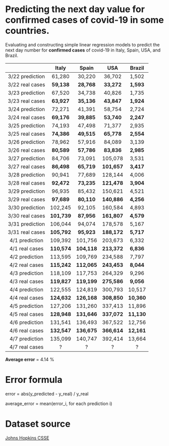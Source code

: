 # Predicting the next day value for confirmed cases of covid-19 in some countries.

Evaluating and constructing simple linear regression models to predict the next day number for **confirmed cases** of covid-19 in Italy, Spain, USA, and Brazil.

|                  | Italy | Spain |  USA  | Brazil |
|:----------------:|:-----:|:-----:|:-----:|:------:|
| 3/22 prediction  | 61,280 | 30,220 | 36,702 |  1,502  |
|  3/22 real cases | **59,138** | **28,768** | **33,272** |  **1,593**  |
| 3/23 prediction  | 67,520 | 34,738 | 40,826 |  1,735  |
|  3/23 real cases | **63,927** | **35,136** | **43,847** |  **1,924**  |
| 3/24 prediction  | 72,271 | 41,391 | 58,754 |  2,724  |
|  3/24 real cases | **69,176** | **39,885** | **53,740** |  **2,247**  |
| 3/25 prediction  | 74,193 | 47,498 | 71,377 |  2,935  |
|  3/25 real cases | **74,386** | **49,515** | **65,778** |  **2,554**  |
| 3/26 prediction  | 78,962 | 57,916 | 84,089 |  3,139  |
|  3/26 real cases | **80,589** | **57,786** | **83,836** |  **2,985**  |
| 3/27 prediction  | 84,706 | 73,091 | 105,078 |  3,531  |
|  3/27 real cases | **86,498** | **65,719** | **101,657** |  **3,417**  |
| 3/28 prediction  | 90,941 | 77,689 | 128,144 |  4,006  |
|  3/28 real cases | **92,472** | **73,235** | **121,478** |  **3,904**  |
| 3/29 prediction  | 96,935 | 85,432 | 150,621 |  4,521  |
|  3/29 real cases | **97,689** | **80,110** | **140,886** |  **4,256**  |
| 3/30 prediction  | 102,245 | 92,105 | 160,584 |  4,893  |
|  3/30 real cases | **101,739** | **87,956** | **161,807** |  **4,579**  |
| 3/31 prediction  | 106,044 | 94,074 | 178,578 |  5,167  |
|  3/31 real cases | **105,792** | **95,923** | **188,172** |  **5,717**  |
| 4/1 prediction  | 109,392 | 101,756 | 203,673 |  6,332  |
|  4/1 real cases | **110,574** | **104,118** | **213,372** |  **6,836**  |
| 4/2 prediction  | 113,595 | 109,769 | 234,588 |  7,797  |
|  4/2 real cases | **115,242** | **112,065** | **243,453** |  **8,044**  |
| 4/3 prediction  | 118,109 | 117,753 | 264,329 |  9,296  |
|  4/3 real cases | **119,827** | **119,199** | **275,586** |  **9,056**  |
| 4/4 prediction  | 122,555 | 124,819 | 300,793 |  10,517  |
|  4/4 real cases | **124,632** | **126,168** | **308,850** |  **10,360**  |
| 4/5 prediction  | 127,206 | 131,260 | 337,413 |  11,896  |
|  4/5 real cases | **128,948** | **131,646** | **337,072** |  **11,130**  |
| 4/6 prediction  | 131,541 | 136,493 | 367,522 |  12,756  |
|  4/6 real cases | **132,547** | **136,675** | **366,614** |  **12,161**  |
| 4/7 prediction  | 135,099 | 140,747 | 392,414 |  13,664  |
|  4/7 real cases | ? | ? | ? |  ?  |

**Average error** = 4.14 %

# Error formula

error = abs(y_predicted - y_real) / y_real

average_error = mean(error_i, for each prediction i)

# Dataset source 
[Johns Hopkins CSSE](https://github.com/CSSEGISandData/COVID-19)
